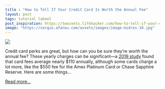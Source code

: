 ```yaml
---
title : "How to Tell If Your Credit Card Is Worth the Annual Fee"
layout: post
tags: tutorial labnol
post_inspiration: https://twocents.lifehacker.com/how-to-tell-if-your-credit-card-is-worth-the-annual-fee-1827669221
image: "https://sergio.afanou.com/assets/images/image-midres-18.jpg"
---
```


<img src="https://i.kinja-img.com/gawker-media/image/upload/s--FJMRrQEa--/c_fit,fl_progressive,q_80,w_636/wrwanjxtfihp3rv7ulwh.jpg" /><p>Credit card perks are great, but how can you be sure they’re worth the annual fee? These yearly charges can be significant—a <a href="https://creditcards.usnews.com/articles/fee-survey" target="_blank" rel="noopener noreferrer">2019 study</a> found that card fees average nearly $110 annually, although some cards charge a lot more, like the $550 fee for the Amex Platinum Card or Chase Sapphire Reserve. Here are some things…</p><p><a href="https://twocents.lifehacker.com/how-to-tell-if-your-credit-card-is-worth-the-annual-fee-1827669221">Read more...</a></p>